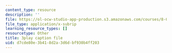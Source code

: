 ```yaml
---
content_type: resource
description: ''
file: https://ol-ocw-studio-app-production.s3.amazonaws.com/courses/8-01sc-classical-mechanics-fall-2016/d7cde80e3b418d2a3d6dbf930b4ff203_d2POYCmmM8A.srt
file_type: application/x-subrip
learning_resource_types: []
resourcetype: Other
title: 3play caption file
uid: d7cde80e-3b41-8d2a-3d6d-bf930b4ff203
---
```

